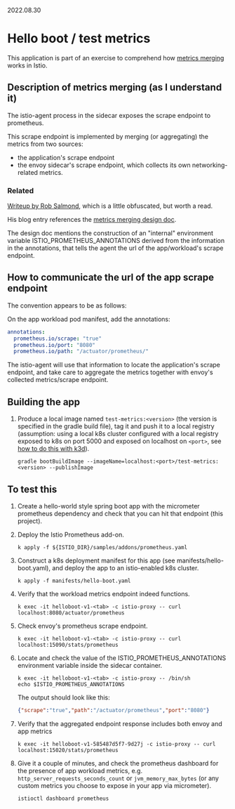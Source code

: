 2022.08.30

# Hello boot / test metrics

This application is part of an exercise to comprehend how [metrics merging](https://istio.io/latest/docs/ops/integrations/prometheus/) works in Istio.

## Description of metrics merging (as I understand it)

The istio-agent process in the sidecar exposes the scrape endpoint to prometheus.

This scrape endpoint is implemented by merging (or aggregating) the metrics from two sources:

- the application's scrape endpoint
- the envoy sidecar's scrape endpoint, which collects its own networking-related metrics.

### Related

[Writeup by Rob Salmond](https://superorbital.io/journal/istio-metrics-merging/), which is a little obfuscated, but worth a read.

His blog entry references the [metrics merging design doc](https://docs.google.com/document/d/1TTeN4MFmh4aUYYciR4oDBTtJsxl5-T5Tu3m3mGEdSo8/view).

The design doc mentions the construction of an "internal" environment variable ISTIO_PROMETHEUS_ANNOTATIONS derived from the information in the annotations, that tells the agent the url of the app/workload's scrape endpoint.

## How to communicate the url of the app scrape endpoint

The convention appears to be as follows:

On the app workload pod manifest, add the annotations:

```yaml
annotations:
  prometheus.io/scrape: "true"
  prometheus.io/port: "8080"
  prometheus.io/path: "/actuator/prometheus/"
```

The istio-agent will use that information to locate the application's scrape endpoint, and take care to aggregate the metrics together with envoy's collected metrics/scrape endpoint.

## Building the app

1. Produce a local image named `test-metrics:<version>` (the version is specified in the gradle build file), tag it and push it to a local registry (assumption: using a local k8s cluster configured with a local registry exposed to k8s on port 5000 and exposed on localhost on `<port>`, see [how to do this with k3d](https://k3d.io/v5.4.6/usage/registries/#create-a-dedicated-registry-together-with-your-cluster)).

    ```
    gradle bootBuildImage --imageName=localhost:<port>/test-metrics:<version> --publishImage
    ```

## To test this

1. Create a hello-world style spring boot app with the micrometer prometheus dependency and check that you can hit that endpoint (this project).

2. Deploy the Istio Prometheus add-on.

    ```shell
    k apply -f ${ISTIO_DIR}/samples/addons/prometheus.yaml
    ```

3. Construct a k8s deployment manifest for this app (see manifests/hello-boot.yaml), and deploy the app to an istio-enabled k8s cluster.

    ```shell
    k apply -f manifests/hello-boot.yaml
    ```

4. Verify that the workload metrics endpoint indeed functions.

    ```shell
    k exec -it helloboot-v1-<tab> -c istio-proxy -- curl localhost:8080/actuator/prometheus
    ```

5. Check envoy's prometheus scrape endpoint.

    ```shell
    k exec -it helloboot-v1-<tab> -c istio-proxy -- curl localhost:15090/stats/prometheus
    ```

6. Locate and check the value of the ISTIO_PROMETHEUS_ANNOTATIONS environment variable inside the sidecar container.

    ```shell
    k exec -it helloboot-v1-<tab> -c istio-proxy -- /bin/sh
    echo $ISTIO_PROMETHEUS_ANNOTATIONS
    ```

    The output should look like this:

    ```json
    {"scrape":"true","path":"/actuator/prometheus","port":"8080"}
    ```

8. Verify that the aggregated endpoint response includes both envoy and app metrics

    ```shell
    k exec -it helloboot-v1-585487d5f7-9d27j -c istio-proxy -- curl localhost:15020/stats/prometheus
    ```

9. Give it a couple of minutes, and check the prometheus dashboard for the presence of app workload metrics, e.g. `http_server_requests_seconds_count` or `jvm_memory_max_bytes` (or any custom metrics you choose to expose in your app via micrometer).

    ```shell
    istioctl dashboard prometheus
    ```

